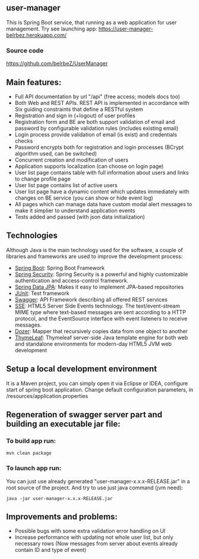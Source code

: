 ## user-manager

This is Spring Boot service, that running as a web application for user management.
Try see launching app: https://user-manager-belrbez.herokuapp.com/

### Source code
https://github.com/belrbeZ/UserManager

## Main features:
- Full API documentation by url "/api" (free access; models docs too)
- Both Web and REST APIs. REST API is implemented in accordance with Six guiding constraints that define a RESTful system
- Registration and sign in (+logout) of user profiles
- Registration form and BE are both support validation of email and password by configurable validation rules (includes existing email)
- Login process provide validation of email (is exist) and credentials checks
- Password encrypts both for registration and login processes (BCrypt algorithm used, can be switched)
- Concurrent creation and modification of users
- Application supports localization (can choose on login page)
- User list page contains table with full information about users and links to change profile page
- User list page contains list of active users
- User list page have a dynamic content which updates immediately with changes on BE service (you can show or hide event log)
- All pages which can manage data have custom modal alert messages to make it simplier to understand application events
- Tests added and passed (with json data initialization)

## Technologies
Although Java is the main technology used for the software, a couple of libraries and frameworks are used to improve the development process:
- [Spring Boot](https://projects.spring.io/spring-boot/): Spring Boot Framework
- [Spring Security](https://projects.spring.io/spring-security/): Spring Security is a powerful and highly customizable authentication and access-control framework.
- [Spring Data JPA](http://projects.spring.io/spring-data/): Makes it easy to implement JPA-based repositories
- [JUnit](https://junit.org/): Test framework
- [Swagger](http://swagger.io/): API Framework describing all offered REST services
- [SSE](https://www.w3.org/TR/2009/WD-eventsource-20090423): HTML5 Server Side Events technology. The text/event-stream MIME type where text-based messages are sent according to a HTTP protocol, and the EventSource interface with event listeners to receive messages.
- [Dozer](https://dozer.sourceforge.net/): Mapper that recursively copies data from one object to another
- [ThymeLeaf](https://www.thymeleaf.org/): Thymeleaf server-side Java template engine for both web and standalone environments for modern-day HTML5 JVM web development

## Setup a local development environment
It is a Maven project, you can simply open it via Eclipse or IDEA, configure start of spring boot application. Change default configuration parameters, in /resources/application.properties
  
## Regeneration of swagger server part and building an executable jar file:
### To build app run:
    mvn clean package
    
### To launch app run:

You can just use already generated "user-manager-x.x.x-RELEASE.jar" in a root source of the project.
And try to use just java command (jvm need):

    java -jar user-manager-x.x.x-RELEASE.jar

## Improvements and problems:
- Possible bugs with some extra validation error handling on UI
- Increase performance with updating not whole user list, but only necessary rows (Now messages from server about events already contain ID and type of event)
